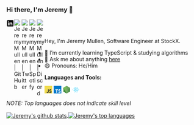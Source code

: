 <!-- Based off of https://github.com/anuraghazra/anuraghazra -->

### Hi there, I'm Jeremy 👋

<!-- Icons from https://github.com/simple-icons/simple-icons/ -->
<a href="https://www.linkedin.com/in/jeremy-mullen-09b251113/">
  <img align="left" alt="Jeremy Mullen | LinkedIn" width="20px"  src="https://raw.githubusercontent.com/simple-icons/simple-icons/develop/icons/linkedin.svg" />
</a>

<a href="https://github.com/jrmullen">
  <img align="left" alt="Jeremy Mullen | GitHub" width="20px" src="https://raw.githubusercontent.com/simple-icons/simple-icons/develop/icons/github.svg" />
</a>

<a href="https://twitter.com/jeremyrmullen">
  <img align="left" alt="Jeremy Mullen | Twitter" width="20px" src="https://raw.githubusercontent.com/simple-icons/simple-icons/4b882220efc78dc824c7647a81b47dd1d4fdd3d8/icons/twitter.svg" />
</a>

<a href="https://open.spotify.com/user/zoidburg1234567890?si=O9E8W-82RdKjqiDfU1bgtA">
  <img align="left" alt="Jeremy Mullen | Spotify" width="20px" src="https://raw.githubusercontent.com/simple-icons/simple-icons/4b882220efc78dc824c7647a81b47dd1d4fdd3d8/icons/spotify.svg" />
</a>

<a href="https://discord.gg/WAR9fDY">
  <img align="left" alt="Jeremy Mullen | Discord" width="20px" src="https://raw.githubusercontent.com/simple-icons/simple-icons/develop/icons/discord.svg" />
</a>

<br/>
<br/>

Hey, I'm Jeremy Mullen, Software Engineer at StockX.

- 🌱 I’m currently learning TypeScript & studying algorithms
- 💬 Ask me about anything [here](https://github.com/jrmullen/jrmullen/issues)
- 😄 Pronouns: He/Him


**Languages and Tools:**  

<code><img height="20" src="https://raw.githubusercontent.com/github/explore/80688e429a7d4ef2fca1e82350fe8e3517d3494d/topics/javascript/javascript.png"></code>
<code><img height="20" src="https://raw.githubusercontent.com/github/explore/80688e429a7d4ef2fca1e82350fe8e3517d3494d/topics/typescript/typescript.png"></code>
<code><img height="20" src="https://raw.githubusercontent.com/github/explore/80688e429a7d4ef2fca1e82350fe8e3517d3494d/topics/nodejs/nodejs.png"></code>
<code><img height="20" src="https://raw.githubusercontent.com/github/explore/80688e429a7d4ef2fca1e82350fe8e3517d3494d/topics/react/react.png"></code>


<!-- GitHub Stats Widgets -->
*NOTE: Top languages does not indicate skill level*


<a href="https://github.com/anuraghazra/github-readme-stats">
  <img align="center" src="https://github-readme-stats.vercel.app/api?username=jrmullen&count_private=true&show_icons=true&theme=shades-of-purple" alt="Jeremy's github stats" />
</a>
<a href="https://github.com/anuraghazra/github-readme-stats">
  <img align="center" src="https://github-readme-stats.vercel.app/api/top-langs/?username=jrmullen&layout=compact&hide=css&theme=shades-of-purple" alt="Jeremy's top languages" />
</a>



<!--
**jrmullen/jrmullen** is a ✨ _special_ ✨ repository because its `README.md` (this file) appears on your GitHub profile.

Here are some ideas to get you started:

- 🔭 I’m currently working on ...
- 🌱 I’m currently learning ...
- 👯 I’m looking to collaborate on ...
- 🤔 I’m looking for help with ...
- 💬 Ask me about ...
- 📫 How to reach me: ...
- 😄 Pronouns: ...
- ⚡ Fun fact: ...
-->
